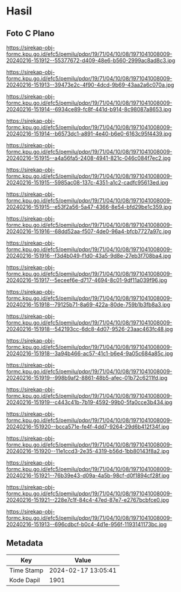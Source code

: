 # Hasil

## Foto C Plano

https://sirekap-obj-formc.kpu.go.id/efc5/pemilu/pdpr/19/71/04/10/08/1971041008009-20240216-151912--55377672-d409-48e6-b560-2999ac8ad8c3.jpg

https://sirekap-obj-formc.kpu.go.id/efc5/pemilu/pdpr/19/71/04/10/08/1971041008009-20240216-151913--39473e2c-4f90-4dcd-9b69-43aa2a6c070a.jpg

https://sirekap-obj-formc.kpu.go.id/efc5/pemilu/pdpr/19/71/04/10/08/1971041008009-20240216-151914--6934ce89-fc8f-441d-b914-8c98087a8653.jpg

https://sirekap-obj-formc.kpu.go.id/efc5/pemilu/pdpr/19/71/04/10/08/1971041008009-20240216-151914--b6573dc1-a891-4e40-b6e0-6163c95f4439.jpg

https://sirekap-obj-formc.kpu.go.id/efc5/pemilu/pdpr/19/71/04/10/08/1971041008009-20240216-151915--a4a56fa5-2408-4941-821c-046c084f7ec2.jpg

https://sirekap-obj-formc.kpu.go.id/efc5/pemilu/pdpr/19/71/04/10/08/1971041008009-20240216-151915--5985ac08-137c-4351-a1c2-cadfc95613ed.jpg

https://sirekap-obj-formc.kpu.go.id/efc5/pemilu/pdpr/19/71/04/10/08/1971041008009-20240216-151915--e53f2a56-5a47-4366-8e54-bfd29be1c359.jpg

https://sirekap-obj-formc.kpu.go.id/efc5/pemilu/pdpr/19/71/04/10/08/1971041008009-20240216-151916--68dd52aa-f507-4de0-96a4-bfcb7727a97c.jpg

https://sirekap-obj-formc.kpu.go.id/efc5/pemilu/pdpr/19/71/04/10/08/1971041008009-20240216-151916--f3d4b049-f1d0-43a5-9d8e-27eb3f708ba4.jpg

https://sirekap-obj-formc.kpu.go.id/efc5/pemilu/pdpr/19/71/04/10/08/1971041008009-20240216-151917--5eceef6e-d717-4694-8c01-9df11a039f96.jpg

https://sirekap-obj-formc.kpu.go.id/efc5/pemilu/pdpr/19/71/04/10/08/1971041008009-20240216-151918--79125b71-8a69-422a-80de-759b1b3fb8a3.jpg

https://sirekap-obj-formc.kpu.go.id/efc5/pemilu/pdpr/19/71/04/10/08/1971041008009-20240216-151918--542193cc-6dc8-4d07-9526-23aac463fc48.jpg

https://sirekap-obj-formc.kpu.go.id/efc5/pemilu/pdpr/19/71/04/10/08/1971041008009-20240216-151918--3a94b466-ac57-41c1-b6e4-9a05c684a85c.jpg

https://sirekap-obj-formc.kpu.go.id/efc5/pemilu/pdpr/19/71/04/10/08/1971041008009-20240216-151919--998b9af2-8861-48b5-afec-01b72c6211fd.jpg

https://sirekap-obj-formc.kpu.go.id/efc5/pemilu/pdpr/19/71/04/10/08/1971041008009-20240216-151919--c443c41b-7b19-4592-99b0-5fa0cce3b434.jpg

https://sirekap-obj-formc.kpu.go.id/efc5/pemilu/pdpr/19/71/04/10/08/1971041008009-20240216-151920--bcca571e-fe4f-4dd7-9264-29d6b412f34f.jpg

https://sirekap-obj-formc.kpu.go.id/efc5/pemilu/pdpr/19/71/04/10/08/1971041008009-20240216-151920--11e1ccd3-2e35-4319-b56d-1bb80143f8a2.jpg

https://sirekap-obj-formc.kpu.go.id/efc5/pemilu/pdpr/19/71/04/10/08/1971041008009-20240216-151921--76b39e43-d09a-4a5b-98cf-d0f1894cf28f.jpg

https://sirekap-obj-formc.kpu.go.id/efc5/pemilu/pdpr/19/71/04/10/08/1971041008009-20240216-151921--228e7c1f-84c4-47ed-87e7-e2767bcbfce0.jpg

https://sirekap-obj-formc.kpu.go.id/efc5/pemilu/pdpr/19/71/04/10/08/1971041008009-20240216-151913--696cdbcf-b0c4-4d1e-956f-1193141173bc.jpg


## Metadata

| Key        | Value               |
| ---------- | ------------------- |
| Time Stamp | 2024-02-17 13:05:41 |
| Kode Dapil | 1901                |



